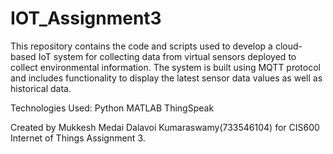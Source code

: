 # IOT_Assignment3

This repository contains the code and scripts used to develop a cloud-based IoT system for collecting data from virtual sensors deployed to collect environmental information. The system is built using MQTT protocol and includes functionality to display the latest sensor data values as well as historical data.

Technologies Used:
Python
MATLAB
ThingSpeak

Created by Mukkesh Medai Dalavoi Kumaraswamy(733546104) for CIS600 Internet of Things Assignment 3.

